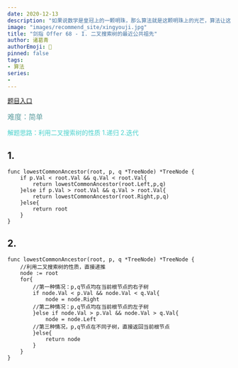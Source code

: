 ```yaml
---
date: 2020-12-13
description: "如果说数学是皇冠上的一颗明珠，那么算法就是这颗明珠上的光芒，算法让这颗明珠更加熠熠生辉，为科技进步和社会发展照亮了前进的路"
image: "images/recommend_site/xingyouji.jpg"
title: "剑指 Offer 68 - I. 二叉搜索树的最近公共祖先"
author: 诸葛青
authorEmoji: 🎅
pinned: false
tags:
- 算法
series:
-  
---
```


[题目入口](https://leetcode-cn.com/problems/er-cha-sou-suo-shu-de-zui-jin-gong-gong-zu-xian-lcof/)

<font color=CadetBlue size=3 >难度：简单</font>

<font color=MediumTurquoise>解题思路：利用二叉搜索树的性质
1.递归
2.迭代</font>

## 1.
```golang
func lowestCommonAncestor(root, p, q *TreeNode) *TreeNode {
	if p.Val < root.Val && q.Val < root.Val{
        return lowestCommonAncestor(root.Left,p,q)
    }else if p.Val > root.Val && q.Val > root.Val{
        return lowestCommonAncestor(root.Right,p,q)
    }else{
        return root
    }
}
```

## 2.
```golang
func lowestCommonAncestor(root, p, q *TreeNode) *TreeNode {
	//利用二叉搜索树的性质，直接递推
    node := root
    for{ 
        //第一种情况：p,q节点均在当前根节点的右子树
        if node.Val < p.Val && node.Val < q.Val{
            node = node.Right
        //第二种情况：p,q节点均在当前根节点的左子树
        }else if node.Val > p.Val && node.Val > q.Val{
            node = node.Left
        //第三种情况，p,q节点在不同子树，直接返回当前根节点
        }else{
            return node
        }
    }
}
```